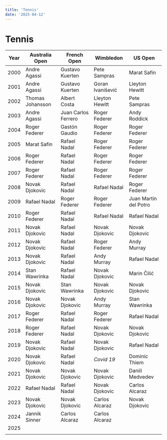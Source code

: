 ```yaml
---
title: 'Tennis'
date: '2025-04-12'
---
```


# Tennis

| Year | Australia Open   | French Open         | Wimbledon        | US Open               |
| ---- | ---------------- | ------------------- | ---------------- | --------------------- |
| 2000 | Andre Agassi     | Gustavo Kuerten     | Pete Sampras     | Marat Safin           |
| 2001 | Andre Agassi     | Gustavo Kuerten     | Goran Ivanišević | Lleyton Hewitt        |
| 2002 | Thomas Johansson | Albert Costa        | Lleyton Hewitt   | Pete Sampras          |
| 2003 | Andre Agassi     | Juan Carlos Ferrero | Roger Federer    | Andy Roddick          |
| 2004 | Roger Federer    | Gastón Gaudio       | Roger Federer    | Roger Federer         |
| 2005 | Marat Safin      | Rafael Nadal        | Roger Federer    | Roger Federer         |
| 2006 | Roger Federer    | Rafael Nadal        | Roger Federer    | Roger Federer         |
| 2007 | Roger Federer    | Rafael Nadal        | Roger Federer    | Roger Federer         |
| 2008 | Novak Djokovic   | Rafael Nadal        | Rafael Nadal     | Roger Federer         |
| 2009 | Rafael Nadal     | Roger Federer       | Roger Federer    | Juan Martín del Potro |
| 2010 | Roger Federer    | Rafael Nadal        | Rafael Nadal     | Rafael Nadal          |
| 2011 | Novak Djokovic   | Rafael Nadal        | Novak Djokovic   | Novak Djokovic        |
| 2012 | Novak Djokovic   | Rafael Nadal        | Roger Federer    | Andy Murray           |
| 2013 | Novak Djokovic   | Rafael Nadal        | Andy Murray      | Rafael Nadal          |
| 2014 | Stan Wawrinka    | Rafael Nadal        | Novak Djokovic   | Marin Čilić           |
| 2015 | Novak Djokovic   | Stan Wawrinka       | Novak Djokovic   | Novak Djokovic        |
| 2016 | Novak Djokovic   | Novak Djokovic      | Andy Murray      | Stan Wawrinka         |
| 2017 | Roger Federer    | Rafael Nadal        | Roger Federer    | Rafael Nadal          |
| 2018 | Roger Federer    | Rafael Nadal        | Novak Djokovic   | Novak Djokovic        |
| 2019 | Novak Djokovic   | Rafael Nadal        | Novak Djokovic   | Rafael Nadal          |
| 2020 | Novak Djokovic   | Rafael Nadal        | _Covid 19_       | Dominic Thiem         |
| 2021 | Novak Djokovic   | Novak Djokovic      | Novak Djokovic   | Daniil Medvedev       |
| 2022 | Rafael Nadal     | Rafael Nadal        | Novak Djokovic   | Carlos Alcaraz        |
| 2023 | Novak Djokovic   | Novak Djokovic      | Carlos Alcaraz   | Novak Djokovic        |
| 2024 | Jannik Sinner    | Carlos Alcaraz      | Carlos Alcaraz   |                       |
| 2025 |                  |                     |                  |                       |
|      |                  |                     |                  |                       |

